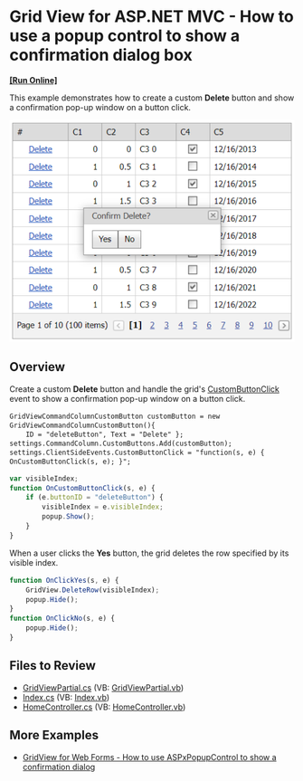 # Grid View for ASP.NET MVC - How to use a popup control to show a confirmation dialog box
<!-- run online -->
**[[Run Online]](https://codecentral.devexpress.com/t116360/)**
<!-- run online end -->

This example demonstrates how to create a custom **Delete** button and show a confirmation pop-up window on a button click.

![Show confirmation dialog](showConfirmation.png)

## Overview

Create a custom **Delete** button and handle the grid's [CustomButtonClick](https://docs.devexpress.com/AspNet/js-ASPxClientGridView.CustomButtonClick) event to show a confirmation pop-up window on a button click.

```cshtml
GridViewCommandColumnCustomButton customButton = new GridViewCommandColumnCustomButton(){
    ID = "deleteButton", Text = "Delete" };
settings.CommandColumn.CustomButtons.Add(customButton);
settings.ClientSideEvents.CustomButtonClick = "function(s, e) { OnCustomButtonClick(s, e); }";
```

```js
var visibleIndex;
function OnCustomButtonClick(s, e) {
    if (e.buttonID = "deleteButton") {
        visibleIndex = e.visibleIndex;
        popup.Show();
    }
}
```

When a user clicks the **Yes** button, the grid deletes the row specified by its visible index.

```js
function OnClickYes(s, e) {
    GridView.DeleteRow(visibleIndex);
    popup.Hide();
}
function OnClickNo(s, e) {
    popup.Hide();
}
```

## Files to Review

* [GridViewPartial.cs](./CS/GridViewBatchEdit/Views/Home/_GridViewPartial.cshtml) (VB: [GridViewPartial.vb](./VB/GridViewBatchEdit/Views/Home/_GridViewPartial.vbhtml))
* [Index.cs](./CS/GridViewBatchEdit/Views/Home/Index.cshtml) (VB: [Index.vb](./VB/GridViewBatchEdit/Views/Home/Index.vbhtml))
* [HomeController.cs](./CS/GridViewBatchEdit/Controllers/HomeController.cs) (VB: [HomeController.vb](./VB/GridViewBatchEdit/Controllers/HomeController.vb))

## More Examples

* [GridView for Web Forms - How to use ASPxPopupControl to show a confirmation dialog](https://github.com/DevExpress-Examples/asp-net-web-forms-gridview-confirmation-dialog-with-aspxpopupcontrol)
